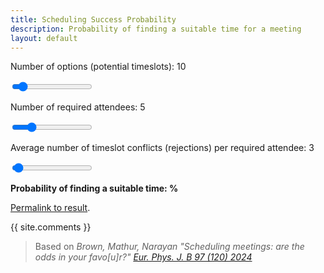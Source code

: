 ```yaml
---
title: Scheduling Success Probability
description: Probability of finding a suitable time for a meeting
layout: default
---
```


<script src="https://cdn.jsdelivr.net/npm/chart.js" defer></script>

Number of options (potential timeslots): <span id="l">10</span>

<input type="range" min="1" max="100" value="10" class="slider" id="slots">

Number of required attendees: <span id="m">5</span>

<input type="range" min="1" max="20" value="5" class="slider" id="respondents">

Average number of timeslot conflicts (rejections) per required attendee: <span id="r">3</span>

<input type="range" min="0" max="100" value="3" class="slider" id="conflicts">

**Probability of finding a suitable time: <span id="probability"></span>%**

<div><canvas id="barChart"></canvas></div>

<a id="link" href=".">Permalink to result</a>.

{{ site.comments }}

> Based on *Brown, Mathur, Narayan "Scheduling meetings: are the odds in your favo[u]r?"* [*Eur. Phys. J. B 97 (120) 2024*](https://doi.org/10.1140/epjb/s10051-024-00742-z)

<script>
var l = document.getElementById("slots");
var m = document.getElementById("respondents");
var r = document.getElementById("conflicts");
var p = document.getElementById("probability");
// Set default values from URL parameters
var matches = /l=([0-9]+)/.exec(window.location.search);
l.value = matches ? parseInt(matches[1]) : 10;
matches = /m=([0-9]+)/.exec(window.location.search);
m.value = matches ? parseInt(matches[1]) : 5;
matches = /r=([0-9]+)/.exec(window.location.search);
r.value = matches ? parseInt(matches[1]) : 3;

function factorial(n) {
  return n > 1 ? n * factorial(n - 1) : 1;
}
function getProb(l, m, r, g) {
  // g: number of conflicts
  var prob = 0;
  for (var j = 0; j <= l - r - g; j++) {
    prob += Math.pow(-1, j) * factorial(l) / factorial(j) / factorial(g) / factorial(l - g - j) * Math.pow(
      factorial(l - r) * factorial(l - g - j) / factorial(l) / factorial(l - r - g - j),
      m
    );
  }
  return prob;
}
// wait for chart.js
document.addEventListener("DOMContentLoaded", () => {
  var chart = new Chart(document.getElementById('barChart'), {
    type: 'bar',
    data: {
      labels: Array.from({length: l.value}, (_, g) => g),
      datasets: [{
        label: "Probability (y-axis) of number of conflicts (x-axis)",
        data: Array.from({length: l.value}, (_, g) => 0)}]},
    options: {
      scales: {y: {beginAtZero: true, min: 0, max: 100}}}});
  function update() {
    document.getElementById("l").innerHTML = l.value;
    document.getElementById("m").innerHTML = m.value;
    document.getElementById("r").innerHTML = r.value;
    r.max = l.value;
    chart.data.labels = Array.from({length: l.value}, (_, g) => g);
    chart.data.datasets[0].data = Array.from({length: l.value}, (_, g) => {
      return getProb(l.value, m.value, r.value, g) * 100;
    });
    chart.update();
    p.innerHTML = Math.round(100 * (1 - getProb(l.value, m.value, r.value, 0)));
    document.getElementById("link").href = "./?l=" + l.value + "&m=" + m.value + "&r=" + r.value;
  }

  update();
  l.oninput = m.oninput = r.oninput = update;
});
</script>
